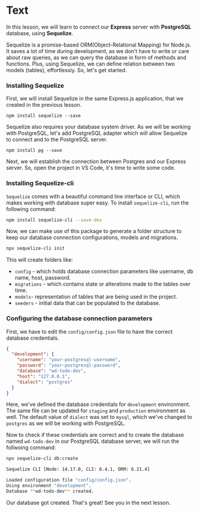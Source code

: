 # Text
In this lesson, we will learn to connect our **Express** server with **PostgreSQL** database, using **Sequelize**.

Sequelize is a promise-based ORM(Object-Relational Mapping) for Node.js. It saves a lot of time during development, as we don’t have to write or care about raw queries, as we can query the database in form of methods and functions. Plus, using Sequelize, we can define relation between two models (tables), effortlessly. 
So, let's get started.

### Installing Sequelize
First, we will install Sequelize in the same Express.js application, that we created in the previous lesson.
````
npm install sequelize --save
````

Sequelize also requires your database system driver. As we will be working with PostgreSQL, let's add PostgreSQL adapter which will allow Sequelize to connect and to the PostgreSQL server.
````
npm install pg --save
````
Next, we will establish the connection between Postgres and our Express server. So, open the project in VS Code, it's time to write some code.

### Installing Sequelize-cli
`Sequelize` comes with a beautiful command line interface or CLI, which makes working with database super easy. To install `sequelize-cli`, run the following command:
```sh
npm install sequelize-cli --save-dev
```

Now, we can make use of this package to generate a folder structure to keep our database connection configurations, models and migrations.

```sh
npx sequelize-cli init
```

This will create folders like:

- `config` - which holds database connection parameters like username, db name, host, password.
- `migrations` - which contains state or alterations made to the tables over time.
- `models`- representation of tables that are being used in the project.
- `seeders` - initial data that can be populated to the database.

### Configuring the database connection parameters
First, we have to edit the `config/config.json` file to have the correct database credentials.
```json
{
  "development": {
    "username": "your-postgresql-username",
    "password": "your-postgresql-password",
    "database": "wd-todo-dev",
    "host": "127.0.0.1",
    "dialect": "postgres"
  }
}
```
Here, we've defined the database credentials for `development` environment. The same file can be updated for `staging` and `production` environment as well. The default  value of `dialect` was set to `mysql`, which we've changed to `postgres` as we will be working with PostgreSQL.

Now to check if these credentials are correct and to create the database named `wd-todo-dev` in our PostgreSQL database server, we will run the follwoing command:
```sh
npx sequelize-cli db:create

Sequelize CLI [Node: 14.17.0, CLI: 6.4.1, ORM: 6.21.4]

Loaded configuration file "config/config.json".
Using environment "development".
Database **wd-todo-dev** created.
```

Our database got created. That's great!
See you in the next lesson.


